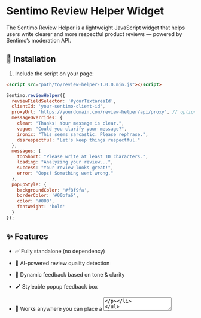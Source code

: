 # Sentimo Review Helper Widget

The Sentimo Review Helper is a lightweight JavaScript widget that helps users write clearer and more respectful product reviews — powered by Sentimo’s moderation API.

## 🔧 Installation

1. Include the script on your page:
```html
<script src="path/to/review-helper-1.0.0.min.js"></script>
```

```js
Sentimo.reviewHelper({
  reviewFieldSelector: '#yourTextareaId',
  clientId: 'your-sentimo-client-id',
  proxyUrl: 'https://yourdomain.com/review-helper/api/proxy', // optional
  messageOverrides: {
    clear: "Thanks! Your message is clear.",
    vague: "Could you clarify your message?",
    ironic: "This seems sarcastic. Please rephrase.",
    disrespectful: "Let's keep things respectful."
  },
  messages: {
    tooShort: "Please write at least 10 characters.",
    loading: "Analyzing your review...",
    success: "Your review looks great!",
    error: "Oops! Something went wrong."
  },
  popupStyle: {
    backgroundColor: '#f8f9fa',
    borderColor: '#00bfa6',
    color: '#000',
    fontWeight: 'bold'
  }
});

```

## ✨ Features

* ✅ Fully standalone (no dependency)

* 🧠 AI-powered review quality detection

* 💬 Dynamic feedback based on tone & clarity

* 🖌️ Styleable popup feedback box

* 🔧 Works anywhere you can place a <textarea>

## 💬 Output
By default, the widget:

* Injects a floating Sentimo logo button inside the review field container

* Displays a feedback popup partially overlaid on the bottom edge of the textarea

You can customize:

* All messages (`messageOverrides` and `messages`)
* Popup styling (`popupStyle`)
* Or override the rendering entirely with a custom `render()` function

## 🧪 Example
See `example/index.html` for a working demo and integration guide.

Made with ❤️ by Sentimo
